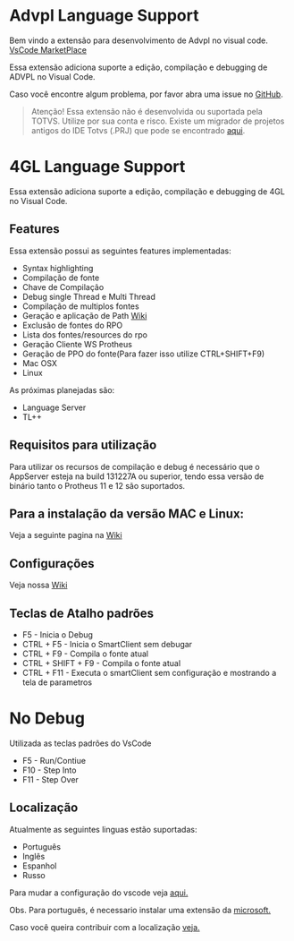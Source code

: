 # Advpl Language Support

Bem vindo a extensão para desenvolvimento de Advpl no visual code. [VsCode MarketPlace](https://marketplace.visualstudio.com/items?itemName=KillerAll.advpl-vscode)

Essa extensão adiciona suporte a edição, compilação e debugging de ADVPL no Visual Code.

Caso você encontre algum problema, por favor abra uma issue no [GitHub](https://github.com/killerall/advpl-vscode/issues).

> Atenção! Essa extensão não é desenvolvida ou suportada pela TOTVS. Utilize por sua conta e risco.
> Existe um migrador de projetos antigos do IDE Totvs (.PRJ) que pode se encontrado [aqui](https://github.com/killerall/advpl-vscode/blob/master/TDSProjectToVscode.jar).


# 4GL Language Support

Essa extensão adiciona suporte a edição, compilação e debugging de 4GL no Visual Code.

## Features

Essa extensão possui as seguintes features implementadas:

* Syntax highlighting
* Compilação de fonte
* Chave de Compilação
* Debug single Thread e Multi Thread
* Compilação de multiplos fontes
* Geração e aplicação de Path [Wiki](https://github.com/killerall/advpl-vscode/wiki/Trabalhando-com-Patchs)
* Exclusão de fontes do RPO
* Lista dos fontes/resources do rpo
* Geração Cliente WS Protheus
* Geração de PPO do fonte(Para fazer isso utilize CTRL+SHIFT+F9)
* Mac OSX 
* Linux

As próximas planejadas são:

* Language Server
* TL++

## Requisitos para utilização

Para utilizar os recursos de compilação e debug é necessário que o AppServer esteja na build 131227A ou superior, tendo essa versão de binário tanto o Protheus 11 e 12 são suportados.

## Para a instalação da versão MAC e Linux:

Veja a seguinte pagina na [Wiki](https://github.com/killerall/advpl-vscode/wiki/Instala%C3%A7%C3%A3o-em-Linux-Mac-OS)

## Configurações

Veja nossa [Wiki](https://github.com/killerall/advpl-vscode/wiki/Configura%C3%A7%C3%A3o)

## Teclas de Atalho padrões

* F5  - Inicia o Debug
* CTRL + F5  - Inicia o SmartClient sem debugar
* CTRL + F9 - Compila o fonte atual
* CTRL + SHIFT +  F9 - Compila o fonte atual
* CTRL + F11 - Executa o smartClient sem configuração e mostrando a tela de parametros

# No Debug

Utilizada as teclas padrões do VsCode

* F5 - Run/Contiue
* F10 - Step Into
* F11 - Step Over

## Localização

Atualmente as seguintes linguas estão suportadas:

* Português
* Inglês
* Espanhol
* Russo

Para mudar a configuração do vscode veja [aqui.](https://code.visualstudio.com/docs/getstarted/locales)

Obs. Para português, é necessario instalar uma extensão da [microsoft.](https://marketplace.visualstudio.com/items?itemName=MS-CEINTL.vscode-language-pack-pt-BR)

Caso você queira contribuir com a localização [veja.](https://github.com/killerall/advpl-vscode/wiki/Localiza%C3%A7%C3%A3o)

